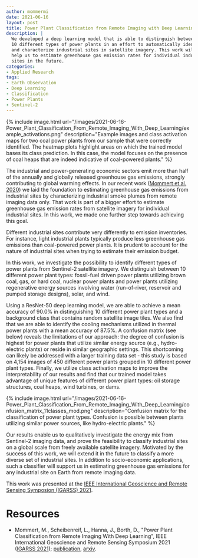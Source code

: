 ```yaml
---
author: mommermi
date: 2021-06-16
layout: post
title: Power Plant Classification from Remote Imaging with Deep Learning
description: |
  We developed a deep learning model that is able to distinguish between
  10 different types of power plants in an effort to automatically identify
  and characterize industrial sites in satellite imagery. This work will
  help us to estimate greenhouse gas emission rates for individual industrial
  sites in the future.
categories:
- Applied Research
tags:
- Earth Observation
- Deep Learning
- Classification
- Power Plants
- Sentinel-2
---
```


{% include image.html
url="/images/2021-06-16-Power_Plant_Classification_From_Remote_Imaging_With_Deep_Learning/example_activations.png"
description="Example images and class activation maps for two coal
power plants from our sample that were correctly identified. The
heatmap plots highlight areas on which the trained model bases its
class prediction. In this case, the model focuses on the presence of
coal heaps that are indeed indicative of coal-powered plants." %}

The
industrial and power-generating economic sectors emit more than half
of the annually and globally released greenhouse gas emissions,
strongly contributing to global warming effects. In our recent work
([Mommert et
al. 2020](https://mommermi.github.io/climate%20change/deep%20learning/2020/12/07/Characterization_of_Industrial_Smoke_Plumes_from_Remote_Sensing_Data.html))
we laid the foundation to estimating greenhouse gas emissions from
industrial sites by characterizing industrial smoke plumes from remote
imaging data only. That work is part of a bigger effort to estimate
greenhouse gas emission rates from satellite imagery for individual
industrial sites.  In this work, we made one further step towards
achieving this goal.

Different industrial sites contribute very differently to emission
inventories. For instance, light industrial plants typically produce less
greenhouse gas emissions than coal-powered power plants. It
is prudent to account for the nature of industrial sites when trying
to estimate their emission budget.

In this work, we investigate the possibility to identify different
types of power plants from Sentinel-2 satellite imagery.  We
distinguish between 10 different power plant types: fossil-fuel driven
power plants utilizing brown coal, gas, or hard coal, nuclear power
plants and power plants utilizing regenerative energy sources
involving water (run-of-river, reservoir and pumped storage designs),
solar, and wind.

Using a ResNet-50 deep learning model, we are able to achieve a mean
accuracy of 90.0% in distinguishing 10 different power plant types and
a background class that contains random satellite image tiles. We also
find that we are able to identify the cooling mechanisms utilized in
thermal power plants with a mean accuracy of 87.5%.  A confusion
matrix (see below) reveals the limitations of our approach: the degree
of confusion is highest for power plants that utilize similar energy
source (e.g., hydro-electric plants) or reside in similar geographic
settings. This shortcoming can likely be addressed with a larger
training data set - this study is based on 4,154 images of 450
different power plants grouped in 10 different power plant types.
Finally, we utilize class activation maps to improve the
interpretability of our results and find that our trained model takes
advantage of unique features of different power plant types: oil
storage structures, coal heaps, wind turbines, or dams.

{% include image.html
url="/images/2021-06-16-Power_Plant_Classification_From_Remote_Imaging_With_Deep_Learning/confusion_matrix_11classes_mod.png"
description="Confusion matrix for the classification of power plant types. Confusion is possible between plants utilizing similar power sources, like hydro-electric plants." %}

Our results enable us to qualitatively investigate the energy mix from
Sentinel-2 imaging data, and prove the feasibility to classify
industrial sites on a global scale from freely available satellite
imagery. Motivated by the success of this work, we will extend it in
the future to classify a more diverse set of industrial sites. In
addition to socio-economic applications, such a classifier will
support us in estimating greenhouse gas emissions for any industrial
site on Earth from remote imaging data.


This work was presented at the [IEEE International Geoscience and
Remote Sensing Symposion (IGARSS) 2021](https://igarss2021.com/).

# Resources

* Mommert, M., Scheibenreif, L., Hanna, J., Borth, D., "Power Plant Classification from Remote Imaging With Deep Learning", IEEE International Geoscience and Remote Sensing Symposium 2021 ([IGARSS 2021](https://igarss2021.com/)); [publication](https://ieeexplore.ieee.org/iel7/9553015/9553016/09553219.pdf), [arxiv](https://arxiv.org/abs/2107.10894).
